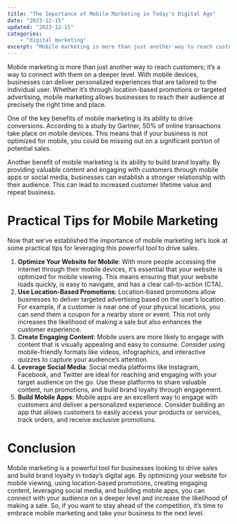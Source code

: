 ```yaml
---
title: "The Importance of Mobile Marketing in Today's Digital Age"
date: "2023-12-15"
updated: "2023-12-15"
categories: 
    - "digital marketing"
excerpt: "Mobile marketing is more than just another way to reach customers; it’s a way to connect with them on a deeper level. With mobile devices, businesses can deliver personalized experiences that are tailored to the individual user. Whether it’s through location-based promotions or targeted advertising, mobile marketing allows businesses to reach their audience at precisely the right time and place."
--- 
```

Mobile marketing is more than just another way to reach customers; it’s a way to connect with them on a deeper level. With mobile devices, businesses can deliver personalized experiences that are tailored to the individual user. Whether it’s through location-based promotions or targeted advertising, mobile marketing allows businesses to reach their audience at precisely the right time and place.

One of the key benefits of mobile marketing is its ability to drive conversions. According to a study by Gartner, 50% of online transactions take place on mobile devices. This means that if your business is not optimized for mobile, you could be missing out on a significant portion of potential sales.

Another benefit of mobile marketing is its ability to build brand loyalty. By providing valuable content and engaging with customers through mobile apps or social media, businesses can establish a stronger relationship with their audience. This can lead to increased customer lifetime value and repeat business.

# Practical Tips for Mobile Marketing
Now that we’ve established the importance of mobile marketing let’s look at some practical tips for leveraging this powerful tool to drive sales.

1. **Optimize Your Website for Mobile**: With more people accessing the internet through their mobile devices, it’s essential that your website is optimized for mobile viewing. This means ensuring that your website loads quickly, is easy to navigate, and has a clear call-to-action (CTA).
2. **Use Location-Based Promotions**: Location-based promotions allow businesses to deliver targeted advertising based on the user’s location. For example, if a customer is near one of your physical locations, you can send them a coupon for a nearby store or event. This not only increases the likelihood of making a sale but also enhances the customer experience.
3. **Create Engaging Content**: Mobile users are more likely to engage with content that is visually appealing and easy to consume. Consider using mobile-friendly formats like videos, infographics, and interactive quizzes to capture your audience’s attention.
4. **Leverage Social Media**: Social media platforms like Instagram, Facebook, and Twitter are ideal for reaching and engaging with your target audience on the go. Use these platforms to share valuable content, run promotions, and build brand loyalty through engagement.
5. **Build Mobile Apps**: Mobile apps are an excellent way to engage with customers and deliver a personalized experience. Consider building an app that allows customers to easily access your products or services, track orders, and receive exclusive promotions.

# Conclusion
Mobile marketing is a powerful tool for businesses looking to drive sales and build brand loyalty in today’s digital age. By optimizing your website for mobile viewing, using location-based promotions, creating engaging content, leveraging social media, and building mobile apps, you can connect with your audience on a deeper level and increase the likelihood of making a sale. So, if you want to stay ahead of the competition, it’s time to embrace mobile marketing and take your business to the next level.